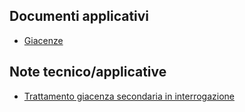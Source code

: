 ## Documenti applicativi
- [Giacenze](Sorgenti/MB/DOC/GMGIAC_INT)
## Note tecnico/applicative
- [Trattamento giacenza secondaria in interrogazione](Sorgenti/MB/DOC/GMGIAC_N1)
